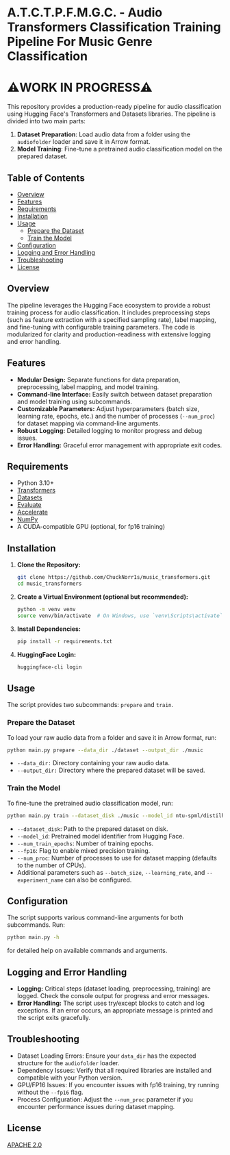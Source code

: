 # A.T.C.T.P.F.M.G.C. - Audio Transformers Classification Training Pipeline For Music Genre Classification 

# ⚠️WORK IN PROGRESS⚠️

This repository provides a production-ready pipeline for audio classification using Hugging Face's Transformers and Datasets libraries. The pipeline is divided into two main parts:

1. **Dataset Preparation**: Load audio data from a folder using the `audiofolder` loader and save it in Arrow format.
2. **Model Training**: Fine-tune a pretrained audio classification model on the prepared dataset.

## Table of Contents

- [Overview](#overview)
- [Features](#features)
- [Requirements](#requirements)
- [Installation](#installation)
- [Usage](#usage)
  - [Prepare the Dataset](#prepare-the-dataset)
  - [Train the Model](#train-the-model)
- [Configuration](#configuration)
- [Logging and Error Handling](#logging-and-error-handling)
- [Troubleshooting](#troubleshooting)
- [License](#license)

## Overview

The pipeline leverages the Hugging Face ecosystem to provide a robust training process for audio classification. It includes preprocessing steps (such as feature extraction with a specified sampling rate), label mapping, and fine-tuning with configurable training parameters. The code is modularized for clarity and production-readiness with extensive logging and error handling.

## Features

- **Modular Design:** Separate functions for data preparation, preprocessing, label mapping, and model training.
- **Command-line Interface:** Easily switch between dataset preparation and model training using subcommands.
- **Customizable Parameters:** Adjust hyperparameters (batch size, learning rate, epochs, etc.) and the number of processes (`--num_proc`) for dataset mapping via command-line arguments.
- **Robust Logging:** Detailed logging to monitor progress and debug issues.
- **Error Handling:** Graceful error management with appropriate exit codes.

## Requirements

- Python 3.10+
- [Transformers](https://github.com/huggingface/transformers)
- [Datasets](https://github.com/huggingface/datasets)
- [Evaluate](https://github.com/huggingface/evaluate)
- [Accelerate](https://github.com/huggingface/accelerate)
- [NumPy](https://numpy.org/)
- A CUDA-compatible GPU (optional, for fp16 training)

## Installation

1. **Clone the Repository:**

   ```bash
   git clone https://github.com/ChuckNorr1s/music_transformers.git
   cd music_transformers
   ```
2. **Create a Virtual Environment (optional but recommended):**
   
   ```bash
   python -m venv venv
   source venv/bin/activate  # On Windows, use `venv\Scripts\activate`
   ```
   
3. **Install Dependencies:**

   ```bash
   pip install -r requirements.txt
   ```
   
4. **HuggingFace Login:**

   ```bash
   huggingface-cli login
   ```
   
## Usage

The script provides two subcommands: ```prepare``` and ```train```.

### Prepare the Dataset

To load your raw audio data from a folder and save it in Arrow format, run:

   ```bash
   python main.py prepare --data_dir ./dataset --output_dir ./music
   ```

- ```--data_dir:``` Directory containing your raw audio data.
- ```--output_dir:``` Directory where the prepared dataset will be saved.

### Train the Model

To fine-tune the pretrained audio classification model, run:

   ```bash
   python main.py train --dataset_disk ./music --model_id ntu-spml/distilhubert --num_train_epochs 10 --fp16 --num_proc 4
   ```

- ```--dataset_disk```: Path to the prepared dataset on disk.
- ```--model_id```: Pretrained model identifier from Hugging Face.
- ```--num_train_epochs```: Number of training epochs.
- ```--fp16```: Flag to enable mixed precision training.
- ```--num_proc```: Number of processes to use for dataset mapping (defaults to the number of CPUs).
- Additional parameters such as ```--batch_size```, ```--learning_rate```, and ```--experiment_name``` can also be configured.

## Configuration

The script supports various command-line arguments for both subcommands. Run:

```bash
python main.py -h
```
for detailed help on available commands and arguments.

## Logging and Error Handling

-    **Logging:** Critical steps (dataset loading, preprocessing, training) are logged. Check the console output for progress and error messages.
-    **Error Handling:** The script uses try/except blocks to catch and log exceptions. If an error occurs, an appropriate message is printed and the script exits gracefully.

## Troubleshooting

-    Dataset Loading Errors: Ensure your ```data_dir``` has the expected structure for the ```audiofolder``` loader.
-    Dependency Issues: Verify that all required libraries are installed and compatible with your Python version.
-    GPU/FP16 Issues: If you encounter issues with fp16 training, try running without the ```--fp16``` flag.
-    Process Configuration: Adjust the ```--num_proc``` parameter if you encounter performance issues during dataset mapping.

## License

[APACHE 2.0](https://choosealicense.com/licenses/apache-2.0/)
